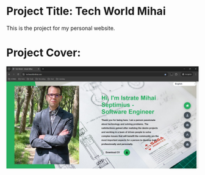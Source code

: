 # Project Title: Tech World Mihai

This is the project for my personal website.

# Project Cover:

![Project Cover](assets/images/tech_world_istrate_mihai.png)
